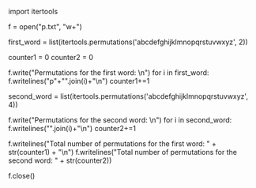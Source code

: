 import itertools

f = open("p.txt", "w+")

first_word = list(itertools.permutations('abcdefghijklmnopqrstuvwxyz', 2))

counter1 = 0
counter2 = 0

f.write("Permutations for the first word: \n")
for i in first_word:
    f.writelines("p"+"".join(i)+"\n")
    counter1+=1

second_word = list(itertools.permutations('abcdefghijklmnopqrstuvwxyz', 4))

f.write("Permutations for the second word: \n")
for i in second_word:
    f.writelines("".join(i)+"\n")
    counter2+=1

f.writelines("Total number of permutations for the first word: " + str(counter1) + "\n")
f.writelines("Total number of permutations for the second word: " + str(counter2))

f.close()
